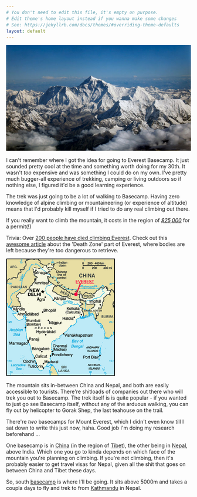 ```yaml
---
# You don't need to edit this file, it's empty on purpose.
# Edit theme's home layout instead if you wanna make some changes
# See: https://jekyllrb.com/docs/themes/#overriding-theme-defaults
layout: default
---
```



![Mount Everest](assets/mounteverestdrukair.jpg)

I can't remember where I got the idea for going to Everest Basecamp. It just sounded pretty cool at the time and something worth doing for my 30th. It wasn't *too* expensive and was something I could do on my own. I've pretty much bugger-all experience of trekking, camping or living outdoors so if nothing else, I figured it'd be a good learning experience.

The trek was just going to be a lot of walking to Basecamp. Having zero knowledge of alpine climbing or mountaineering (or experience of altitude) means that I'd probably kill myself if I tried to do any real climbing out there.

If you really want to climb the mountain, it costs in the region of *[$25,000](http://en.wikipedia.org/wiki/Mount_Everest#2010)* for a permit(!)

Trivia: Over [200 people have died climbing Everest](http://en.wikipedia.org/wiki/List_of_deaths_on_eight-thousanders#Mount_Everest). Check out this [awesome article](http://godheadv.blogspot.com/2010/04/abandoned-on-everest.html) about the 'Death Zone' part of Everest, where bodies are left because they're too dangerous to retrieve.

![Everest Map](assets/everestmap.png)

The mountain sits in-between China and Nepal, and both are easily accessible to tourists. There're shitloads of companies out there who will trek you out to Basecamp. The trek itself is is quite popular - if you wanted to just go see Basecamp itself, without any of the arduous walking, you can fly out by helicopter to Gorak Shep, the last teahouse on the trail.

There're *two* basecamps for Mount Everest, which I didn't even know till I sat down to write this just now, haha. Good job I'm doing my research beforehand ...

One basecamp is in [China](http://en.wikipedia.org/wiki/Everest_Base_Camp#North_base_camp) (in the region of [Tibet](http://en.wikipedia.org/wiki/Tibet_Autonomous_Region)), the other being in [Nepal](http://en.wikipedia.org/wiki/Everest_Base_Camp#South_base_camp_in_Nepal), above India. Which one you go to kinda depends on which face of the mountain you're planning on climbing. If you're not climbing, then it's probably easier to get travel visas for Nepal, given all the shit that goes on between China and Tibet these days.

So, south [basecamp](http://en.wikipedia.org/wiki/Everest_Base_Camp) is where I'll be going. It sits above 5000m and takes a coupla days to fly and trek to from [Kathmandu](http://en.wikipedia.org/wiki/Kathmandu) in Nepal.
